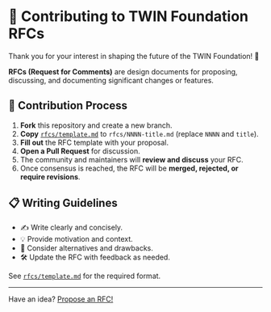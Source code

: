 # 🤝 Contributing to TWIN Foundation RFCs

Thank you for your interest in shaping the future of the TWIN Foundation! 🚀

**RFCs (Request for Comments)** are design documents for proposing, discussing, and documenting significant changes or features.

## 📝 Contribution Process

1. **Fork** this repository and create a new branch.
2. **Copy** [`rfcs/template.md`](rfcs/template.md) to `rfcs/NNNN-title.md` (replace `NNNN` and `title`).
3. **Fill out** the RFC template with your proposal.
4. **Open a Pull Request** for discussion.
5. The community and maintainers will **review and discuss** your RFC.
6. Once consensus is reached, the RFC will be **merged, rejected, or require revisions**.

## 📋 Writing Guidelines

- ✍️ Write clearly and concisely.
- 💡 Provide motivation and context.
- 🔄 Consider alternatives and drawbacks.
- 🛠️ Update the RFC with feedback as needed.

See [`rfcs/template.md`](rfcs/template.md) for the required format.

---

Have an idea? <a href="https://github.com/twinfoundation/rfcs/issues/new?template=rfc-proposal.yml">Propose an RFC!</a>
